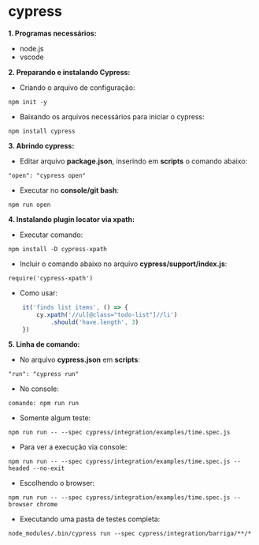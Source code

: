# cypress

__1. Programas necessários:__
- node.js
- vscode

__2. Preparando e instalando Cypress:__

* Criando o arquivo de configuração:
```
npm init -y
```

* Baixando os arquivos necessários para iniciar o cypress:
```
npm install cypress
```

__3. Abrindo cypress:__

* Editar arquivo __package.json__, inserindo em __scripts__ o comando abaixo:
```
"open": "cypress open"
```

* Executar no __console/git bash__:
```
npm run open
```

__4. Instalando plugin locator via xpath:__

* Executar comando:
```
npm install -D cypress-xpath
```

* Incluir o comando abaixo no arquivo __cypress/support/index.js__:
```
require('cypress-xpath')
```

* Como usar:
```javascript
    it('finds list items', () => {
        cy.xpath('//ul[@class="todo-list"]//li')
            .should('have.length', 3)
    })
```

__5. Linha de comando:__

* No arquivo __cypress.json__ em __scripts__:

```
"run": "cypress run"
```

* No console:
```
comando: npm run run
```

* Somente algum teste:
```
npm run run -- --spec cypress/integration/examples/time.spec.js
```

* Para ver a execução via console:
```
npm run run -- --spec cypress/integration/examples/time.spec.js --headed --no-exit
```

* Escolhendo o browser:
```
npm run run -- --spec cypress/integration/examples/time.spec.js --browser chrome
```

* Executando uma pasta de testes completa:
```
node_modules/.bin/cypress run --spec cypress/integration/barriga/**/*
```
